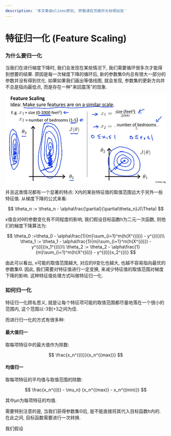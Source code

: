 ```yaml
---
description: '本文章由olinex原创, 转载请在页面开头标明出处'
---
```


# 特征归一化 \(Feature Scaling\)

### 为什么要归一化

当我们在进行梯度下降时, 我们会发现在某些情况下, 我们需要循环很多次才能得到想要的结果. 原因是每一次梯度下降的循环后, 新的参数集Θ内总有很大一部分的参数并没有得到优化. 如果如果我们画出等值线图, 就会发现, 参数集的更新方向并不总是指向最低点, 而是存在一种"来回震荡"的现象.

![&#x6765;&#x81EA;Andrew Ng&#x6559;&#x6388;&#x7684;PPT](../.gitbook/assets/ahr0cdovl2ltzy5ibg9nlmnzzg4ubmv0lziwmtcwnzezmtq0mdi1mdqx.jpeg)

并且这类情况都有一个显著的特点: X内的某些特征值的取值范围远大于另外一些特征值. 从梯度下降的公式来看:

$$
\theta_n := \theta_n - \alpha\frac{\partial}{\partial\theta_n}J(\Theta)
$$

x值会对θ的参数变化有不同程度的影响, 我们假设目标函数h为二元一次函数, 则他们的梯度下降算法为:

$$
\theta_0 :=\theta_0 - \alpha\frac{1}{m}\sum_{i=1}^m(h(X^{(i)}) - y^{(i)})\\
\theta_1 := \theta_1 - \alpha\frac{1}{m}\sum_{i=1}^m(h(X^{(i)}) - y^{(i)})x_1^{(i)}\\
\theta_2 := \theta_2 - \alpha\frac{1}{m}\sum_{i=1}^m(h(X^{(i)}) - y^{(i)})x_2^{(i)}
$$

由此可以看出, x可能的取值范围越大, 对应的θ变化也越大, 也越不容易指向最优的参数集Θ. 因此, 我们需要对特征值进行一定变换, 来减少特征值的取值范围对梯度下降的影响. 这种特征值处理方式叫做特征归一化.

### 如何归一化

特征归一化顾名思义, 就是让每个特征项可能的取值范围都尽量地落在一个很小的范围内, 这个范围以-3到+3之间为佳.

而进行归一化的方式有很多种:

#### 最大值归一

取每项特征中的最大值作为除数:

$$
\frac{x_n^{(i)}}{x_n^{(max)}}
$$



#### 均值归一

取每项特征的平均值与取值范围的除数:

$$
\frac{x_n^{(i)} - \mu_n}
{x_n^{(max)} - x_n^{(min)}}
$$

其中μn为每项特征的均值.

需要特别注意的是, 当我们获得参数集Θ后, 是不能直接将其代入目标函数h内的. 在此之间, 目标函数需要进行一次转换.

我们假设

